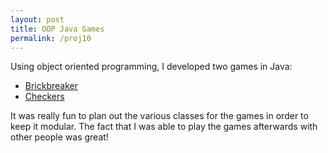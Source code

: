 ```yaml
---
layout: post
title: OOP Java Games
permalink: /proj10
---
```


Using object oriented programming, I developed two games in Java:
- [Brickbreaker](https://github.com/ivy-phngyn/brickbreaker)
- [Checkers](https://github.com/ivy-phngyn/checkers)

It was really fun to plan out the various classes for the games in order to keep it modular. 
The fact that I was able to play the games afterwards with other people was great!